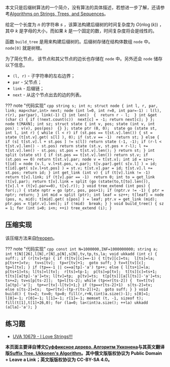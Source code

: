 本文只是后缀树算法的一个简介，没有算法的具体描述，若想进一步了解，还请参考[Algorithms on Strings, Trees, and Sequences](http://web.stanford.edu/~mjkay/gusfield.pdf)。

给定一个长度为 $n$ 的字符串 $s$ ，该算法构建后缀树的时间复杂度为 $O(n\log(k))$ ，其中 $k$ 是字母的大小，而如果 $k$ 是一个固定的数，时间复杂度将会是线性的。

函数 `build_tree` 是用来构建后缀树的。后缀树存储在结构体数组 `node` 中。 `node[0]` 就是树根。

为了简化节点， 该节点和其父节点的边长也存储在 `node` 中。另外还会 `node` 储存以下信息。

* `(l, r)` - 子字符串的左右边界；
* `par` - 父节点；
* `link` - 后缀链；
* `next` - 从这个节点出去的边的列表。

??? note "代码实现"
	```cpp
	string s;
	int n;
	struct node {
		int l, r, par, link;
		map<char,int> next;
		node (int l=0, int r=0, int par=-1)
			: l(l), r(r), par(par), link(-1) {}
		int len()  {  return r - l;  }
		int &get (char c) {
			if (!next.count(c))  next[c] = -1;
			return next[c];
		}
	};
	node t[MAXN];
	int sz;
	struct state {
		int v, pos;
		state (int v, int pos) : v(v), pos(pos)  {}
	};
	state ptr (0, 0); 
	state go (state st, int l, int r) {
		while (l < r)
			if (st.pos == t[st.v].len()) {
				st = state (t[st.v].get( s[l] ), 0);
				if (st.v == -1)  return st;
			}
			else {
				if (s[ t[st.v].l + st.pos ] != s[l])
					return state (-1, -1);
				if (r-l < t[st.v].len() - st.pos)
					return state (st.v, st.pos + r-l);
				l += t[st.v].len() - st.pos;
				st.pos = t[st.v].len();
			}
		return st;
	}
	int split (state st) {
		if (st.pos == t[st.v].len())
			return st.v;
		if (st.pos == 0)
			return t[st.v].par;
		node v = t[st.v];
		int id = sz++;
		t[id] = node (v.l, v.l+st.pos, v.par);
		t[v.par].get( s[v.l] ) = id;
		t[id].get( s[v.l+st.pos] ) = st.v;
		t[st.v].par = id;
		t[st.v].l += st.pos;
		return id;
	}
	int get_link (int v) {
		if (t[v].link != -1)  return t[v].link;
		if (t[v].par == -1)  return 0;
		int to = get_link (t[v].par);
		return t[v].link = split (go (state(to,t[to].len()), t[v].l + (t[v].par==0), t[v].r));
	}
	void tree_extend (int pos) {
		for(;;) {
			state nptr = go (ptr, pos, pos+1);
			if (nptr.v != -1) {
				ptr = nptr;
				return;
			}
			int mid = split (ptr);
			int leaf = sz++;
			t[leaf] = node (pos, n, mid);
			t[mid].get( s[pos] ) = leaf;
			ptr.v = get_link (mid);
			ptr.pos = t[ptr.v].len();
			if (!mid)  break;
		}
	}
	void build_tree() {
		sz = 1;
		for (int i=0; i<n; ++i)
			tree_extend (i);
	}
	```

## 压缩实现

该压缩方法来自[freopen](http://codeforces.com/profile/freopen)。

??? note "代码实现"
	```cpp
	const int N=1000000,INF=1000000000;
	string a;
	int t[N][26],l[N],r[N],p[N],s[N],tv,tp,ts,la;
	void ukkadd (int c) {
		suff:;
		if (r[tv]<tp) {
			if (t[tv][c]==-1) { t[tv][c]=ts;  l[ts]=la;
				p[ts++]=tv;  tv=s[tv];  tp=r[tv]+1;  goto suff; }
			tv=t[tv][c]; tp=l[tv];
		}
		if (tp==-1 || c==a[tp]-'a') tp++; else {
			l[ts+1]=la;  p[ts+1]=ts;
			l[ts]=l[tv];  r[ts]=tp-1;  p[ts]=p[tv];  t[ts][c]=ts+1;  t[ts][a[tp]-'a']=tv;
			l[tv]=tp;  p[tv]=ts;  t[p[ts]][a[l[ts]]-'a']=ts;  ts+=2;
			tv=s[p[ts-2]];  tp=l[ts-2];
			while (tp<=r[ts-2]) {  tv=t[tv][a[tp]-'a'];  tp+=r[tv]-l[tv]+1;}
			if (tp==r[ts-2]+1)  s[ts-2]=tv;  else s[ts-2]=ts; 
			tp=r[tv]-(tp-r[ts-2])+2;  goto suff;
		}
	}
	void build() {
		ts=2;
		tv=0;
		tp=0;
		fill(r,r+N,(int)a.size()-1);
		s[0]=1;
		l[0]=-1;
		r[0]=-1;
		l[1]=-1;
		r[1]=-1;
		memset (t, -1, sizeof t);
		fill(t[1],t[1]+26,0);
		for (la=0; la<(int)a.size(); ++la)
			ukkadd (a[la]-'a');
	}
	```

## 练习题

* [UVA 10679 - I Love Strings!!!](http://uva.onlinejudge.org/index.php?option=onlinejudge&page=show_problem&problem=1620)


**本页面主要译自博文[Суффиксное дерево. Алгоритм Укконена](http://e-maxx.ru/algo/ukkonen)与其英文翻译版[Suffix Tree. Ukkonen's Algorithm](https://cp-algorithms.com/string/suffix-tree-ukkonen.html)。其中俄文版版权协议为 Public Domain + Leave a Link；英文版版权协议为 CC-BY-SA 4.0。** 
